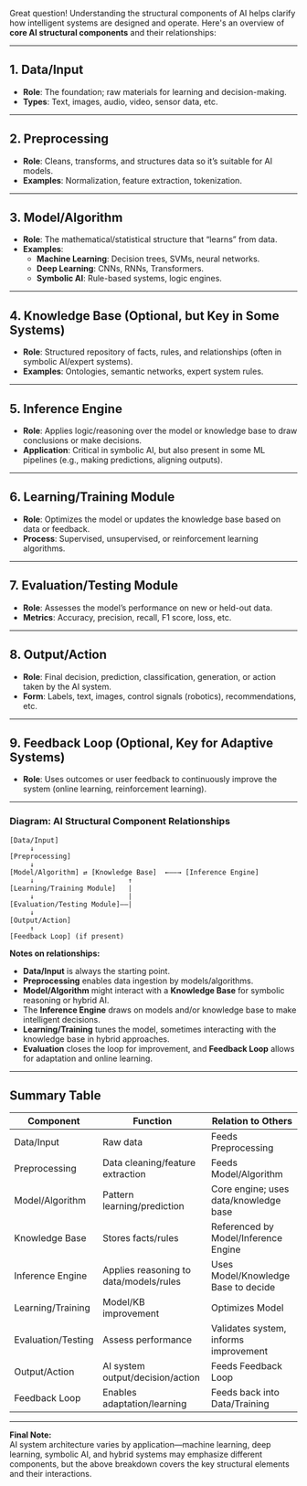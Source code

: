 Great question! Understanding the structural components of AI helps clarify how intelligent systems are designed and operate. Here's an overview of **core AI structural components** and their relationships:

---

## 1. **Data/Input**
- **Role**: The foundation; raw materials for learning and decision-making.
- **Types**: Text, images, audio, video, sensor data, etc.

---

## 2. **Preprocessing**
- **Role**: Cleans, transforms, and structures data so it’s suitable for AI models.
- **Examples**: Normalization, feature extraction, tokenization.

---

## 3. **Model/Algorithm**
- **Role**: The mathematical/statistical structure that “learns” from data.
- **Examples**:
    - **Machine Learning**: Decision trees, SVMs, neural networks.
    - **Deep Learning**: CNNs, RNNs, Transformers.
    - **Symbolic AI**: Rule-based systems, logic engines.

---

## 4. **Knowledge Base (Optional, but Key in Some Systems)**
- **Role**: Structured repository of facts, rules, and relationships (often in symbolic AI/expert systems).
- **Examples**: Ontologies, semantic networks, expert system rules.

---

## 5. **Inference Engine**
- **Role**: Applies logic/reasoning over the model or knowledge base to draw conclusions or make decisions.
- **Application**: Critical in symbolic AI, but also present in some ML pipelines (e.g., making predictions, aligning outputs).

---

## 6. **Learning/Training Module**
- **Role**: Optimizes the model or updates the knowledge base based on data or feedback.
- **Process**: Supervised, unsupervised, or reinforcement learning algorithms.

---

## 7. **Evaluation/Testing Module**
- **Role**: Assesses the model’s performance on new or held-out data.
- **Metrics**: Accuracy, precision, recall, F1 score, loss, etc.

---

## 8. **Output/Action**
- **Role**: Final decision, prediction, classification, generation, or action taken by the AI system.
- **Form**: Labels, text, images, control signals (robotics), recommendations, etc.

---

## 9. **Feedback Loop (Optional, Key for Adaptive Systems)**
- **Role**: Uses outcomes or user feedback to continuously improve the system (online learning, reinforcement learning).

---

### **Diagram: AI Structural Component Relationships**

```
[Data/Input] 
     ↓
[Preprocessing]
     ↓
[Model/Algorithm] ⇄ [Knowledge Base]  ←——→ [Inference Engine]  
     ↓                       ↑
[Learning/Training Module]   |
     ↓                       |
[Evaluation/Testing Module]——|
     ↓
[Output/Action]
     ↑
[Feedback Loop] (if present)
```

**Notes on relationships:**
- **Data/Input** is always the starting point.
- **Preprocessing** enables data ingestion by models/algorithms.
- **Model/Algorithm** might interact with a **Knowledge Base** for symbolic reasoning or hybrid AI.
- The **Inference Engine** draws on models and/or knowledge base to make intelligent decisions.
- **Learning/Training** tunes the model, sometimes interacting with the knowledge base in hybrid approaches.
- **Evaluation** closes the loop for improvement, and **Feedback Loop** allows for adaptation and online learning.

---

## **Summary Table**

| Component           | Function                                  | Relation to Others                      |
|---------------------|-------------------------------------------|-----------------------------------------|
| Data/Input          | Raw data                                  | Feeds Preprocessing                     |
| Preprocessing       | Data cleaning/feature extraction           | Feeds Model/Algorithm                   |
| Model/Algorithm     | Pattern learning/prediction                | Core engine; uses data/knowledge base   |
| Knowledge Base      | Stores facts/rules                         | Referenced by Model/Inference Engine    |
| Inference Engine    | Applies reasoning to data/models/rules     | Uses Model/Knowledge Base to decide     |
| Learning/Training   | Model/KB improvement                       | Optimizes Model                         |
| Evaluation/Testing  | Assess performance                         | Validates system, informs improvement   |
| Output/Action       | AI system output/decision/action           | Feeds Feedback Loop                     |
| Feedback Loop       | Enables adaptation/learning                | Feeds back into Data/Training           |

---

**Final Note:**  
AI system architecture varies by application—machine learning, deep learning, symbolic AI, and hybrid systems may emphasize different components, but the above breakdown covers the key structural elements and their interactions.

